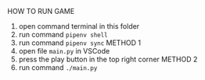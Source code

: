 HOW TO RUN GAME

1. open command terminal in this folder
2. run command `pipenv shell`
3. run command `pipenv sync`
METHOD 1
4. open file `main.py` in VSCode
5. press the play button in the top right corner
METHOD 2
4. run command `./main.py`